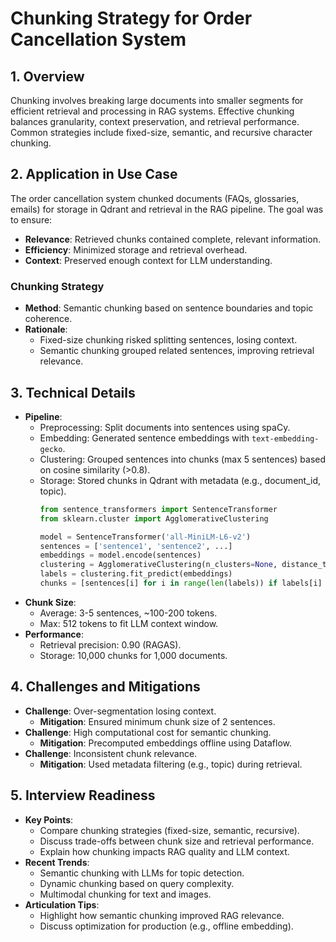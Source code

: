# Chunking Strategy for Order Cancellation System

## 1. Overview
Chunking involves breaking large documents into smaller segments for efficient retrieval and processing in RAG systems. Effective chunking balances granularity, context preservation, and retrieval performance. Common strategies include fixed-size, semantic, and recursive character chunking.

## 2. Application in Use Case
The order cancellation system chunked documents (FAQs, glossaries, emails) for storage in Qdrant and retrieval in the RAG pipeline. The goal was to ensure:
- **Relevance**: Retrieved chunks contained complete, relevant information.
- **Efficiency**: Minimized storage and retrieval overhead.
- **Context**: Preserved enough context for LLM understanding.

### Chunking Strategy
- **Method**: Semantic chunking based on sentence boundaries and topic coherence.
- **Rationale**:
  - Fixed-size chunking risked splitting sentences, losing context.
  - Semantic chunking grouped related sentences, improving retrieval relevance.

## 3. Technical Details
- **Pipeline**:
  - Preprocessing: Split documents into sentences using spaCy.
  - Embedding: Generated sentence embeddings with `text-embedding-gecko`.
  - Clustering: Grouped sentences into chunks (max 5 sentences) based on cosine similarity (>0.8).
  - Storage: Stored chunks in Qdrant with metadata (e.g., document_id, topic).
    ```python
    from sentence_transformers import SentenceTransformer
    from sklearn.cluster import AgglomerativeClustering

    model = SentenceTransformer('all-MiniLM-L6-v2')
    sentences = ['sentence1', 'sentence2', ...]
    embeddings = model.encode(sentences)
    clustering = AgglomerativeClustering(n_clusters=None, distance_threshold=0.2)
    labels = clustering.fit_predict(embeddings)
    chunks = [sentences[i] for i in range(len(labels)) if labels[i] == cluster_id]
    ```
- **Chunk Size**:
  - Average: 3-5 sentences, ~100-200 tokens.
  - Max: 512 tokens to fit LLM context window.
- **Performance**:
  - Retrieval precision: 0.90 (RAGAS).
  - Storage: 10,000 chunks for 1,000 documents.

## 4. Challenges and Mitigations
- **Challenge**: Over-segmentation losing context.
  - **Mitigation**: Ensured minimum chunk size of 2 sentences.
- **Challenge**: High computational cost for semantic chunking.
  - **Mitigation**: Precomputed embeddings offline using Dataflow.
- **Challenge**: Inconsistent chunk relevance.
  - **Mitigation**: Used metadata filtering (e.g., topic) during retrieval.

## 5. Interview Readiness
- **Key Points**:
  - Compare chunking strategies (fixed-size, semantic, recursive).[](https://www.analyticsvidhya.com/blog/2024/10/learning-path-for-ai-agents/)
  - Discuss trade-offs between chunk size and retrieval performance.
  - Explain how chunking impacts RAG quality and LLM context.
- **Recent Trends**:
  - Semantic chunking with LLMs for topic detection.
  - Dynamic chunking based on query complexity.
  - Multimodal chunking for text and images.[](https://www.analyticsvidhya.com/blog/2024/11/generative-ai-interview-questions/)
- **Articulation Tips**:
  - Highlight how semantic chunking improved RAG relevance.
  - Discuss optimization for production (e.g., offline embedding).